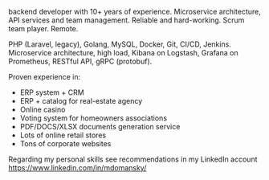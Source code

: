 backend developer with 10+ years of experience. Microservice architecture, API services and team management. Reliable and hard-working. Scrum team player. Remote.

PHP (Laravel, legacy), Golang, MySQL, Docker, Git, CI/CD, Jenkins.
Microservice architecture, high load, Kibana on Logstash, Grafana on Prometheus, RESTful API, gRPC (protobuf).

Proven experience in:
* ERP system + CRM
* ERP + catalog for real-estate agency
* Online casino
* Voting system for homeowners associations
* PDF/DOCS/XLSX documents generation service
* Lots of online retail stores
* Tons of corporate websites

Regarding my personal skills see recommendations in my LinkedIn account https://www.linkedin.com/in/mdomansky/
